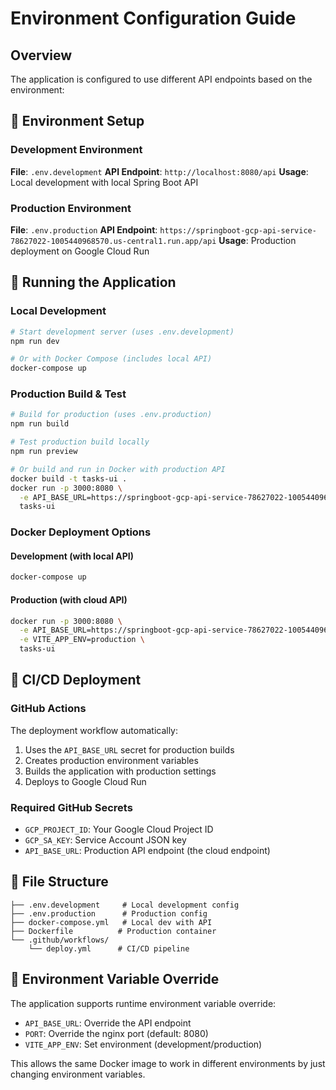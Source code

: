 # Environment Configuration Guide

## Overview
The application is configured to use different API endpoints based on the environment:

## 🔧 Environment Setup

### Development Environment
**File**: `.env.development`
**API Endpoint**: `http://localhost:8080/api`
**Usage**: Local development with local Spring Boot API

### Production Environment  
**File**: `.env.production`
**API Endpoint**: `https://springboot-gcp-api-service-78627022-1005440968570.us-central1.run.app/api`
**Usage**: Production deployment on Google Cloud Run

## 🚀 Running the Application

### Local Development
```bash
# Start development server (uses .env.development)
npm run dev

# Or with Docker Compose (includes local API)
docker-compose up
```

### Production Build & Test
```bash
# Build for production (uses .env.production)
npm run build

# Test production build locally
npm run preview

# Or build and run in Docker with production API
docker build -t tasks-ui .
docker run -p 3000:8080 \
  -e API_BASE_URL=https://springboot-gcp-api-service-78627022-1005440968570.us-central1.run.app/api \
  tasks-ui
```

### Docker Deployment Options

#### Development (with local API)
```bash
docker-compose up
```

#### Production (with cloud API)
```bash
docker run -p 3000:8080 \
  -e API_BASE_URL=https://springboot-gcp-api-service-78627022-1005440968570.us-central1.run.app/api \
  -e VITE_APP_ENV=production \
  tasks-ui
```

## 🚀 CI/CD Deployment

### GitHub Actions
The deployment workflow automatically:
1. Uses the `API_BASE_URL` secret for production builds
2. Creates production environment variables
3. Builds the application with production settings
4. Deploys to Google Cloud Run

### Required GitHub Secrets
- `GCP_PROJECT_ID`: Your Google Cloud Project ID
- `GCP_SA_KEY`: Service Account JSON key
- `API_BASE_URL`: Production API endpoint (the cloud endpoint)

## 📁 File Structure
```
├── .env.development     # Local development config
├── .env.production      # Production config  
├── docker-compose.yml   # Local dev with API
├── Dockerfile          # Production container
└── .github/workflows/
    └── deploy.yml      # CI/CD pipeline
```

## 🔄 Environment Variable Override

The application supports runtime environment variable override:
- `API_BASE_URL`: Override the API endpoint
- `PORT`: Override the nginx port (default: 8080)
- `VITE_APP_ENV`: Set environment (development/production)

This allows the same Docker image to work in different environments by just changing environment variables.

